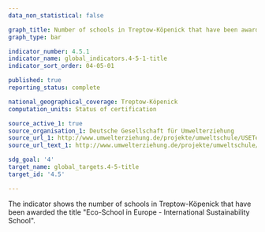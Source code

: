 ```yaml
---
data_non_statistical: false

graph_title: Number of schools in Treptow-Köpenick that have been awarded the title 'Eco-School in Europe - International Sustainability School'
graph_type: bar

indicator_number: 4.5.1
indicator_name: global_indicators.4-5-1-title
indicator_sort_order: 04-05-01

published: true
reporting_status: complete

national_geographical_coverage: Treptow-Köpenick
computation_units: Status of certification

source_active_1: true
source_organisation_1: Deutsche Gesellschaft für Umwelterziehung
source_url_1: http://www.umwelterziehung.de/projekte/umweltschule/USETeilnehmer/Berlin.html
source_url_text_1: http://www.umwelterziehung.de/projekte/umweltschule/USETeilnehmer/Berlin.html

sdg_goal: '4'
target_name: global_targets.4-5-title
target_id: '4.5'

---
```


The indicator shows the number of schools in Treptow-Köpenick that have been awarded the title "Eco-School in Europe - International Sustainability School".
